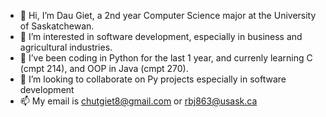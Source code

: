 - 👋 Hi, I’m Dau Giet, a 2nd year Computer Science major at the University of Saskatchewan. 
- 👀 I’m interested in software development, especially in business and agricultural industries. 
- 🌱 I’ve been coding in Python for the last 1 year, and currenly learning C (cmpt 214), and OOP in Java (cmpt 270).
- 💞️ I’m looking to collaborate on Py projects especially in software development
- 📫 My email is chutgiet8@gmail.com or rbj863@usask.ca

<!---
chutgiet/chutgiet is a ✨ special ✨ repository because its `README.md` (this file) appears on your GitHub profile.
You can click the Preview link to take a look at your changes.
--->
